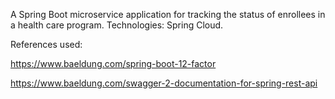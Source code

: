 A Spring Boot microservice application for tracking the status of enrollees in a health care program. Technologies: Spring Cloud.


References used: 

https://www.baeldung.com/spring-boot-12-factor

https://www.baeldung.com/swagger-2-documentation-for-spring-rest-api
